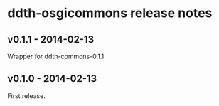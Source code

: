ddth-osgicommons release notes
==============================

v0.1.1 - 2014-02-13
-------------------
Wrapper for ddth-commons-0.1.1


v0.1.0 - 2014-02-13
-------------------
First release.
